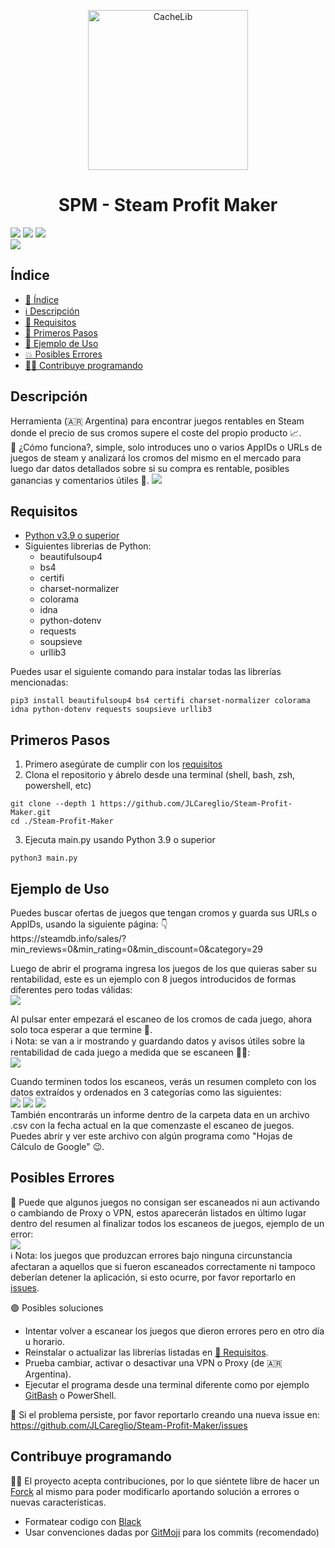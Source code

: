 <p align="center">
  <img width="256" alt="CacheLib" src="https://github.com/JLCareglio/Steam-Profit-Maker/assets/23004689/7a2f7e2e-c469-4843-a223-56d8c946e98d">
</p>

<h1 align="center"> SPM - Steam Profit Maker </h1>
<p align="left">
  <img src="https://img.shields.io/badge/license-GPL-blue">
  <img src="https://img.shields.io/badge/poetry-1.3-60A5FA?logo=poetry&color=60A5FA">
  <img src="https://img.shields.io/badge/python-v^3.9-3776AB?logo=python&color=3776AB">
  <br>
  <img src="https://img.shields.io/github/stars/JLCareglio?style=social">
</p>

## Índice
* [📝 Índice](#índice)
* [ℹ️ Descripción](#descripción)
* [🔎 Requisitos](#requisitos)
* [🐾 Primeros Pasos](#primeros-pasos)
* [👀 Ejemplo de Uso](#ejemplo-de-uso)
* [💥 Posibles Errores](#posibles-errores)
* [🧑‍💻 Contribuye programando](#contribuye-programando)

## Descripción
<p>
  Herramienta (🇦🇷 Argentina) para encontrar juegos rentables en Steam donde el precio de sus cromos supere el coste del propio producto 📈.
  <br>
  🤔 ¿Cómo funciona?, simple, solo introduces uno o varios AppIDs o URLs de juegos de steam y analizará los cromos del mismo en el mercado para luego dar datos detallados sobre si su compra es rentable, posibles ganancias y comentarios útiles 💪.
  <img src="https://user-images.githubusercontent.com/23004689/215903955-2bd0bf4f-83b9-4f22-a763-0a0687dd1643.png">
</p>

## Requisitos
- [Python v3.9 o superior](https://www.python.org/downloads/)
- Siguientes librerias de Python:
  - beautifulsoup4
  - bs4
  - certifi
  - charset-normalizer
  - colorama
  - idna
  - python-dotenv
  - requests
  - soupsieve
  - urllib3

Puedes usar el siguiente comando para instalar todas las librerías mencionadas:
```
pip3 install beautifulsoup4 bs4 certifi charset-normalizer colorama idna python-dotenv requests soupsieve urllib3
```

## Primeros Pasos
1. Primero asegúrate de cumplir con los [requisitos](#requisitos)
2. Clona el repositorio y ábrelo desde una terminal (shell, bash, zsh, powershell, etc)
```
git clone --depth 1 https://github.com/JLCareglio/Steam-Profit-Maker.git
cd ./Steam-Profit-Maker
```
3. Ejecuta main.py usando Python 3.9 o superior
```
python3 main.py
```

## Ejemplo de Uso

<p>
  Puedes buscar ofertas de juegos que tengan cromos y guarda sus URLs o AppIDs, usando la siguiente página: 👇
  <br>
  https://steamdb.info/sales/?min_reviews=0&min_rating=0&min_discount=0&category=29
</p>
<p>
  Luego de abrir el programa ingresa los juegos de los que quieras saber su rentabilidad, este es un ejemplo con 8 juegos introducidos de formas diferentes pero todas válidas:
  <br>
  <img src="https://user-images.githubusercontent.com/23004689/216166787-52e2303f-b397-4d55-b028-6c1ec28e59e0.png">
</p>
<p>
  Al pulsar enter empezará el escaneo de los cromos de cada juego, ahora solo toca esperar a que termine 👏.
  <br>
  ℹ️ Nota: se van a ir mostrando y guardando datos y avisos útiles sobre la rentabilidad de cada juego a medida que se escaneen 👀💾:
  <br>
  <img src="https://user-images.githubusercontent.com/23004689/216167513-8a601318-7894-437c-807a-302794861051.png">
</p>
<p>
  Cuando terminen todos los escaneos, verás un resumen completo con los datos extraídos y ordenados en 3 categorías como las siguientes:
  <br>
  <img src="https://user-images.githubusercontent.com/23004689/216172113-3a2519ee-43b3-41ab-8ed9-d2f41205bee6.png">
  <img src="https://user-images.githubusercontent.com/23004689/216172220-81bb4c7b-f2a5-4b10-b719-06a8baa77398.png">
  <img src="https://user-images.githubusercontent.com/23004689/216172279-c4f14066-24f4-47eb-b038-bf98c265c316.png">
  <br>
  También encontrarás un informe dentro de la carpeta data en un archivo .csv con la fecha actual en la que comenzaste el escaneo de juegos. Puedes abrir y ver este archivo con algún programa como "Hojas de Cálculo de Google" 😉.
</p>

## Posibles Errores
<p>
  🔴 Puede que algunos juegos no consigan ser escaneados ni aun activando o cambiando de Proxy o VPN, estos aparecerán listados en último lugar dentro del resumen al finalizar todos los escaneos de juegos, ejemplo de un error:
  <br>
  <img src="https://user-images.githubusercontent.com/23004689/216780380-3b6b566f-072f-4bed-a324-473600c6e9ce.png">
  <br>
  ℹ️ Nota: los juegos que produzcan errores bajo ninguna circunstancia afectaran a aquellos que si fueron escaneados correctamente ni tampoco deberían detener la aplicación, si esto ocurre, por favor reportarlo en <a href="https://github.com/JLCareglio/Steam-Profit-Maker/issues">issues</a>.
</p>

🟢 Posibles soluciones
- Intentar volver a escanear los juegos que dieron errores pero en otro día u horario.
- Reinstalar o actualizar las librerías listadas en [🔎 Requisitos](#requisitos).
- Prueba cambiar, activar o desactivar una VPN o Proxy (de 🇦🇷 Argentina).
- Ejecutar el programa desde una terminal diferente como por ejemplo [GitBash](https://git-scm.com/downloads) o PowerShell.

🔵 Si el problema persiste, por favor reportarlo creando una nueva issue en:
https://github.com/JLCareglio/Steam-Profit-Maker/issues

## Contribuye programando

🧑‍💻 El proyecto acepta contribuciones, por lo que siéntete libre de hacer un [Forck](https://github.com/JLCareglio/Steam-Profit-Maker/fork) al mismo para poder modificarlo aportando solución a errores o nuevas características.
- Formatear codigo con [Black](https://black.readthedocs.io/en/stable/getting_started.html)
- Usar convenciones dadas por [GitMoji](https://gitmoji.dev/) para los commits (recomendado)
